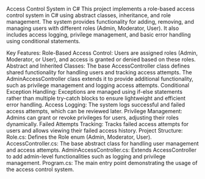 Access Control System in C#
This project implements a role-based access control system in C# using abstract classes, inheritance, and role management. The system provides functionality for adding, removing, and managing users with different roles (Admin, Moderator, User). It also includes access logging, privilege management, and basic error handling using conditional statements.

Key Features:
Role-Based Access Control: Users are assigned roles (Admin, Moderator, or User), and access is granted or denied based on these roles.
Abstract and Inherited Classes: The base AccessController class defines shared functionality for handling users and tracking access attempts. The AdminAccessController class extends it to provide additional functionality, such as privilege management and logging access attempts.
Conditional Exception Handling: Exceptions are managed using if-else statements rather than multiple try-catch blocks to ensure lightweight and efficient error handling.
Access Logging: The system logs successful and failed access attempts, which can be reviewed later.
Privilege Management: Admins can grant or revoke privileges for users, adjusting their roles dynamically.
Failed Attempts Tracking: Tracks failed access attempts for users and allows viewing their failed access history.
Project Structure:
Role.cs: Defines the Role enum (Admin, Moderator, User).
AccessController.cs: The base abstract class for handling user management and access attempts.
AdminAccessController.cs: Extends AccessController to add admin-level functionalities such as logging and privilege management.
Program.cs: The main entry point demonstrating the usage of the access control system.
